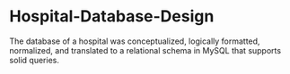 # Hospital-Database-Design
The database of a hospital was conceptualized, logically formatted, normalized, and translated to a relational schema in MySQL that supports solid queries.
